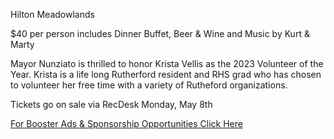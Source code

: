 Hilton Meadowlands

$40 per person includes Dinner Buffet, Beer & Wine and Music by Kurt & Marty

Mayor Nunziato is thrilled to honor Krista Vellis as the 2023 Volunteer of the Year. 
Krista is a life long Rutherford resident and RHS grad who has chosen to volunteer her 
free time with a variety of Rutheford organizations. 

Tickets go on sale via RecDesk Monday, May 8th

[For Booster Ads & Sponsorship Opportunities Click Here](https://storage.googleapis.com/static.rutherford-nj.com/events/2023_Rutherford_VolunteerDinner_Sponsors.pdf)

